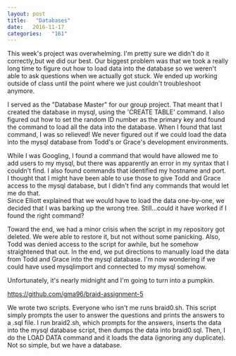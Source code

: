 ```yaml
---
layout: post
title:   "Databases"
date:   2016-11-17
categories:   "161"
---
```


This week's project was overwhelming.  I'm pretty sure we didn't do it 
correctly,but we did our best.  Our biggest problem was that we took a really
long time to figure out how to load data into the database so we weren't able to
ask questions when we actually got stuck.  We ended up working outside of class
until the point where we just couldn't troubleshoot anymore.

I served as the "Database Master" for our group project.  That meant
that I created the database in mysql, using the 'CREATE TABLE' command.  I also
figured out how to set the random ID number as the primary key and found the
command to load all the data into the database. When I found that last command, 
I was so relieved!  We never figured out if we could load the data into the 
mysql database from Todd's or Grace's development environments.

While I was Googling, I found a command that would have allowed me to add users
to my mysql, but there was apparently an error in my syntax that I couldn't
find.  I also found commands that identified my hostname and port.  I thought
that I might have been able to use those to give Todd and Grace access to the 
mysql database, but I didn't find any commands that would let me do that.  
Since Elliott explained that we would have to load the data one-by-one, we
decided that I was barking up the wrong tree.  Still...could it have worked if
I found the right command?

Toward the end, we had a minor crisis when the script in my repository got
deleted.  We were able to restore it, but not without some panicking.  Also,
Todd was denied access to the script for awhile, but he somehow straightened
that out.  In the end, we put directions to manually load the data from Todd and
Grace into the mysql database.  I'm now wondering if we could have used 
mysqlimport and connected to my mysql somehow.  

Unfortunately, it's nearly midnight and I'm going to turn into a pumpkin.

<https://github.com/gma96/braid-assignment-5>

We wrote two scripts.  Everyone who isn't me runs braid0.sh. This script simply 
prompts the user to answer the questions and prints the answers to a .sql file. 
I run braid2.sh, which prompts for the answers, inserts the data into the
mysql database script, then dumps the data into braid0.sql.  Then, I do the 
LOAD DATA command and it loads the data (ignoring any duplicate).  Not so 
simple, but we have a database.




